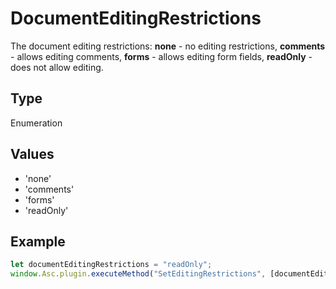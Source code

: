 # DocumentEditingRestrictions

The document editing restrictions:
**none** - no editing restrictions,
**comments** - allows editing comments,
**forms** - allows editing form fields,
**readOnly** - does not allow editing.

## Type

Enumeration

## Values

- 'none'
- 'comments'
- 'forms'
- 'readOnly'


## Example

```javascript editor-docx
let documentEditingRestrictions = "readOnly";
window.Asc.plugin.executeMethod("SetEditingRestrictions", [documentEditingRestrictions]);
```
